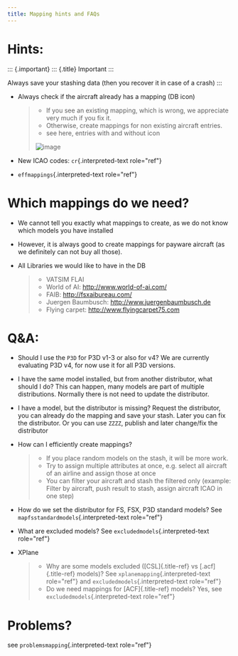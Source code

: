 ```yaml
---
title: Mapping hints and FAQs
---
```


Hints:
======

::: {.important}
::: {.title}
Important
:::

Always save your stashing data (then you recover it in case of a crash)
:::

-   Always check if the aircraft already has a mapping (DB icon)

    > -   If you see an existing mapping, which is wrong, we appreciate
    >     very much if you fix it.
    > -   Otherwise, create mappings for non existing aircraft entries.
    > -   see here, entries with and without icon
    >
    > ![image](http://img.swift-project.org/WithAndWithoutMapping.png)

-   New ICAO codes: `cr`{.interpreted-text role="ref"}

-   `effmappings`{.interpreted-text role="ref"}

Which mappings do we need?
==========================

-   We cannot tell you exactly what mappings to create, as we do not
    know which models you have installed

-   However, it is always good to create mappings for payware aircraft
    (as we definitely can not buy all those).

-   All Libraries we would like to have in the DB

    > -   VATSIM FLAI
    > -   World of AI: <http://www.world-of-ai.com/>
    > -   FAIB: <http://fsxaibureau.com/>
    > -   Juergen Baumbusch: <http://www.juergenbaumbusch.de>
    > -   Flying carpet: <http://www.flyingcarpet75.com>

Q&A:
====

-   Should I use the `P3D` for P3D v1-3 or also for v4? We are currently
    evaluating P3D v4, for now use it for all P3D versions.

-   I have the same model installed, but from another distributor, what
    should I do? This can happen, many models are part of multiple
    distributions. Normally there is not need to update the distributor.

-   I have a model, but the distributor is missing? Request the
    distributor, you can already do the mapping and save your stash.
    Later you can fix the distributor. Or you can use `ZZZZ`, publish
    and later change/fix the distributor

-   How can I efficiently create mappings?

    > -   If you place random models on the stash, it will be more work.
    > -   Try to assign multiple attributes at once, e.g. select all
    >     aircraft of an airline and assign those at once
    > -   You can filter your aircraft and stash the filtered only
    >     (example: Filter by aircraft, push result to stash, assign
    >     aircraft ICAO in one step)

-   How do we set the distributor for FS, FSX, P3D standard models? See
    `mapfsstandardmodels`{.interpreted-text role="ref"}

-   What are excluded models? See `excludedmodels`{.interpreted-text
    role="ref"}

-   XPlane

    > -   Why are some models excluded ([CSL]{.title-ref} vs
    >     [.acf]{.title-ref} models)? See
    >     `xplanemapping`{.interpreted-text role="ref"} and
    >     `excludedmodels`{.interpreted-text role="ref"}
    > -   Do we need mappings for [ACF]{.title-ref} models? Yes, see
    >     `excludedmodels`{.interpreted-text role="ref"}

Problems?
=========

see `problemsmapping`{.interpreted-text role="ref"}
